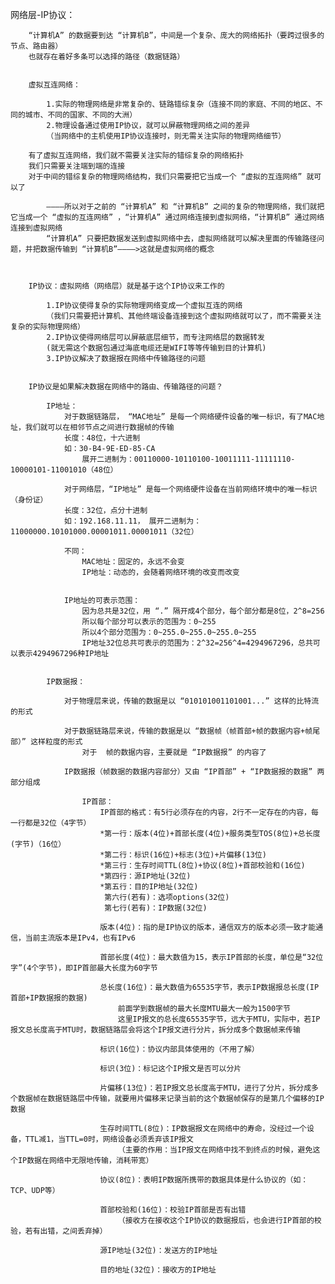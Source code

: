 网络层-IP协议：

		“计算机A” 的数据要到达 “计算机B”，中间是一个复杂、庞大的网络拓扑（要跨过很多的节点、路由器）
		也就存在着好多条可以选择的路径（数据链路）


		虚拟互连网络：

			1.实际的物理网络是非常复杂的、链路错综复杂（连接不同的家庭、不同的地区、不同的城市、不同的国家、不同的大洲）
			2.物理设备通过使用IP协议，就可以屏蔽物理网络之间的差异
			（当网络中的主机使用IP协议连接时，则无需关注实际的物理网络细节）

		有了虚拟互连网络，我们就不需要关注实际的错综复杂的网络拓扑
		我们只需要关注端到端的连接
		对于中间的错综复杂的物理网络结构，我们只需要把它当成一个 “虚拟的互连网络” 就可以了

			————所以对于之前的 “计算机A” 和 “计算机B” 之间的复杂的物理网络，我们就把它当成一个 “虚拟的互连网络” ，“计算机A” 通过网络连接到虚拟网络，“计算机B” 通过网络连接到虚拟网络
			“计算机A” 只要把数据发送到虚拟网络中去，虚拟网络就可以解决里面的传输路径问题，并把数据传输到 “计算机B”————>这就是虚拟网络的概念



		IP协议：虚拟网络（网络层）就是基于这个IP协议来工作的

			1.IP协议使得复杂的实际物理网络变成一个虚拟互连的网络
			（我们只需要把计算机、其他终端设备连接到这个虚拟网络就可以了，而不需要关注复杂的实际物理网络）
			2.IP协议使得网络层可以屏蔽底层细节，而专注网络层的数据转发
			(就无需这个数据包通过海底电缆还是WIFI等等传输到目的计算机)
			3.IP协议解决了数据报在网络中传输路径的问题


		IP协议是如果解决数据在网络中的路由、传输路径的问题？

			IP地址：
				对于数据链路层， “MAC地址” 是每一个网络硬件设备的唯一标识，有了MAC地址，我们就可以在相邻节点之间进行数据帧的传输	
				长度：48位，十六进制
				如：30-B4-9E-ED-85-CA
					展开二进制为：00110000-10110100-10011111-11111110-10000101-11001010（48位）

				对于网络层，“IP地址” 是每一个网络硬件设备在当前网络环境中的唯一标识（身份证）
				长度：32位，点分十进制
				如：192.168.11.11， 展开二进制为：11000000.10101000.00001011.00001011（32位）

				不同：
					MAC地址：固定的，永远不会变
					IP地址：动态的，会随着网络环境的改变而改变


				IP地址的可表示范围：
					因为总共是32位，用 “.” 隔开成4个部分，每个部分都是8位，2^8=256
					所以每个部分可以表示的范围为：0~255
					所以4个部分范围为：0~255.0~255.0~255.0~255
					IP地址32位总共可表示的范围为：2^32=256^4=4294967296，总共可以表示4294967296种IP地址


			IP数据报：

				对于物理层来说，传输的数据是以 “010101001101001...” 这样的比特流的形式

				对于数据链路层来说，传输的数据是以 “数据帧（帧首部+帧的数据内容+帧尾部）” 这样粒度的形式
					对于	帧的数据内容，主要就是 “IP数据报” 的内容了

				IP数据报（帧数据的数据内容部分）又由 “IP首部” + “IP数据报的数据” 两部分组成

					IP首部：
						IP首部的格式：有5行必须存在的内容，2行不一定存在的内容，每一行都是32位（4字节）
						*第一行：版本(4位)+首部长度(4位)+服务类型TOS(8位)+总长度(字节)（16位）
						*第二行：标识(16位)+标志(3位)+片偏移(13位)
						*第三行：生存时间TTL(8位)+协议(8位)+首部校验和(16位)
						*第四行：源IP地址(32位)
						*第五行：目的IP地址(32位)
						 第六行(若有)：选项options(32位)
						 第七行(若有)：IP数据(32位)

						版本(4位)：指的是IP协议的版本，通信双方的版本必须一致才能通信，当前主流版本是IPv4，也有IPv6

						首部长度(4位)：最大数值为15，表示IP首部的长度，单位是“32位字”(4个字节)，即IP首部最大长度为60字节

						总长度(16位)：最大数值为65535字节，表示IP数据报总长度(IP首部+IP数据报的数据)
							前面学到数据帧的最大长度MTU最大一般为1500字节
							这里IP报文的总长度65535字节，远大于MTU，实际中，若IP报文总长度高于MTU时，数据链路层会将这个IP报文进行分片，拆分成多个数据帧来传输

						标识(16位)：协议内部具体使用的（不用了解）

						标识(3位)：标记这个IP报文是否可以分片

						片偏移(13位)：若IP报文总长度高于MTU，进行了分片，拆分成多个数据帧在数据链路层中传输，就要用片偏移来记录当前的这个数据帧保存的是第几个偏移的IP数据

						生存时间TTL(8位)：IP数据报文在网络中的寿命，没经过一个设备，TTL减1，当TTL=0时，网络设备必须丢弃该IP报文
							（主要的作用：当IP报文在网络中找不到终点的时候，避免这个IP数据在网络中无限地传输，消耗带宽）

						协议(8位)：表明IP数据所携带的数据具体是什么协议的（如：TCP、UDP等）

						首部校验和(16位)：校验IP首部是否有出错
							（接收方在接收这个IP协议的数据报后，也会进行IP首部的校验，若有出错，之间丢弃掉）

						源IP地址(32位)：发送方的IP地址

						目的地址(32位)：接收方的IP地址